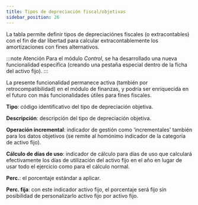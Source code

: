 ```yaml
---
title: Tipos de depreciación fiscal/objetivas 
sidebar_position: 26
---
```


La tabla permite definir tipos de depreciaciónes fiscales (o extracontables) con el fin de dar libertad para calcular extracontablemente los amortizaciones con fines alternativos.

:::note Atención 
Para el módulo *Control*, se ha desarrollado una nueva funcionalidad específica (creando una pestaña especial dentro de la ficha del activo fijo). 
::: 

La presente funcionalidad permanece activa (también por retrocompatibilidad) en el módulo de finanzas, y podría ser enriquecida en el futuro con más funcionalidades útiles para fines fiscales.

**Tipo**: código identificativo del tipo de depreciación objetiva.

**Descripción**: descripción del tipo de depreciación objetiva.

**Operación incremental**: indicador de gestión como ‘incrementales' también para los datos objetivos (se remite al homónimo indicador de la categoría de activo fijo).

**Cálculo de días de uso**: indicador de cálculo para días de uso que calculará efectivamente los días de utilización del activo fijo en el año en lugar de usar todo el ejercicio como para el cálculo normal.

**Perc.**: el porcentaje estándar a aplicar.

**Perc. fija**: con este indicador activo fijo, el porcentaje será fijo sin posibilidad de personalizarlo activo fijo por activo fijo.